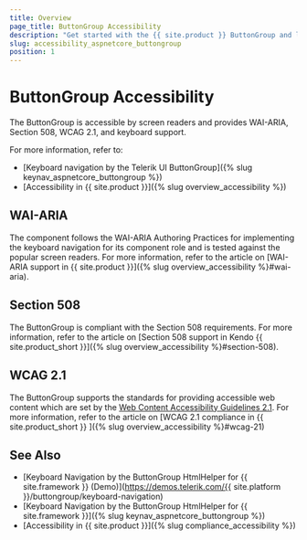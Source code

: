 ```yaml
---
title: Overview
page_title: ButtonGroup Accessibility
description: "Get started with the {{ site.product }} ButtonGroup and learn about its accessibility support for WAI-ARIA, Section 508, and WCAG 2.1."
slug: accessibility_aspnetcore_buttongroup
position: 1
---
```


# ButtonGroup Accessibility

The ButtonGroup is accessible by screen readers and provides WAI-ARIA, Section 508, WCAG 2.1, and keyboard support.

For more information, refer to:
* [Keyboard navigation by the Telerik UI ButtonGroup]({% slug keynav_aspnetcore_buttongroup %})
* [Accessibility in {{ site.product }}]({% slug overview_accessibility %})

## WAI-ARIA

The component follows the WAI-ARIA Authoring Practices for implementing the keyboard navigation for its component role and is tested against the popular screen readers. For more information, refer to the article on [WAI-ARIA support in {{ site.product }}]({% slug overview_accessibility %}#wai-aria).

## Section 508

The ButtonGroup is compliant with the Section 508 requirements. For more information, refer to the article on [Section 508 support in Kendo {{ site.product_short }}]({% slug overview_accessibility %}#section-508).

## WCAG 2.1

The ButtonGroup supports the standards for providing accessible web content which are set by the [Web Content Accessibility Guidelines 2.1](https://www.w3.org/TR/WCAG/). For more information, refer to the article on [WCAG 2.1 compliance in {{ site.product_short }} ]({% slug overview_accessibility %}#wcag-21)

## See Also

* [Keyboard Navigation by the ButtonGroup HtmlHelper for {{ site.framework }} (Demo)](https://demos.telerik.com/{{ site.platform }}/buttongroup/keyboard-navigation)
* [Keyboard Navigation by the ButtonGroup HtmlHelper for {{ site.framework }}]({% slug keynav_aspnetcore_buttongroup %})
* [Accessibility in {{ site.product }}]({% slug compliance_accessibility %})
